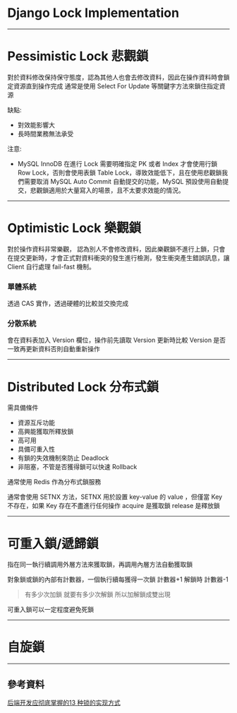 # Django Lock Implementation

---

# Pessimistic Lock 悲觀鎖

對於資料修改保持保守態度，認為其他人也會去修改資料，因此在操作資料時會鎖定資源直到操作完成 
通常是使用 Select For Update 等關鍵字方法來鎖住指定資源

缺點:
- 對效能影響大
- 長時間業務無法承受

注意:
- MySQL InnoDB  在進行 Lock 需要明確指定 PK 或者 Index 才會使用行鎖 Row Lock，否則會使用表鎖 Table Lock，導致效能低下，且在使用悲觀鎖我們需要取消 MySQL Auto Commit 自動提交的功能，MySQL 預設使用自動提交，悲觀鎖適用於大量寫入的場景，且不太要求效能的情況。

---

# Optimistic Lock 樂觀鎖

對於操作資料非常樂觀，
認為別人不會修改資料，因此樂觀鎖不進行上鎖，只會在提交更新時，才會正式對資料衝突的發生進行檢測，發生衝突產生錯誤訊息，讓 Client 自行處理 fail-fast 機制。

### 單體系統

透過 CAS 實作，透過硬體的比較並交換完成

### 分散系統

會在資料表加入 Version 欄位，操作前先讀取 Version 更新時比較 Version 是否一致再更新資料否則自動重新操作

----

# Distributed Lock 分布式鎖

需具備條件
- 資源互斥功能
- 高興能獲取所釋放鎖
- 高可用
- 具備可重入性
- 有鎖的失效機制來防止 Deadlock
- 非阻塞，不管是否獲得鎖可以快速 Rollback


通常使用 Redis 作為分布式鎖服務 

通常會使用 SETNX 方法，SETNX 用於設置 key-value 的 value ，但僅當 Key 不存在，如果 Key 存在不盡進行任何操作 
acquire 是獲取鎖
release 是釋放鎖

----

# 可重入鎖/遞歸鎖

指在同一執行續調用外層方法來獲取鎖，再調用內層方法自動獲取鎖

對象鎖或鎖的內部有計數器，一個執行續每獲得一次鎖 計數器+1 解鎖時 計數器-1

> 有多少次加鎖 就要有多少次解鎖 所以加解鎖成雙出現

可重入鎖可以一定程度避免死鎖

----

# 自旋鎖


---

## 參考資料

[后端开发应彻底掌握的13 种锁的实现方式](https://zhuanlan.zhihu.com/p/554045414)